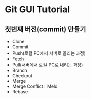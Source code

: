 # Git GUI Tutorial

## 첫번째 버전(commit) 만들기

- Clone
- Commit
- Push(로컬 PC에서 서버로 올리는 과정)
- Fetch
- Pull(서버에서 로컬 PC로 내리는 과정)
- Branch
- Checkout
- Merge
- Merge Conflict : Meld
- Rebase

